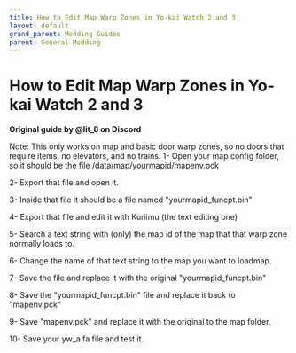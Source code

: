 ```yaml
---
title: How to Edit Map Warp Zones in Yo-kai Watch 2 and 3
layout: default
grand_parent: Modding Guides
parent: General Modding
---
```


# How to Edit Map Warp Zones in Yo-kai Watch 2 and 3
**Original guide by @lit_8 on Discord**

Note: This only works on map and basic door warp zones, so no doors that require items, no elevators, and no trains.
1- Open your map config folder, so it should be the file /data/map/yourmapid/mapenv.pck

2- Export that file and open it.

3- Inside that file it should be a file named "yourmapid_funcpt.bin" 

4- Export that file and edit it with Kuriimu (the text editing one)

5- Search a text string with (only) the map id of the map that that warp zone normally loads to.

6- Change the name of that text string to the map you want to loadmap.

7- Save the file and replace it with the original "yourmapid_funcpt.bin" 

8- Save the "yourmapid_funcpt.bin" file and replace it back to "mapenv.pck" 

9- Save "mapenv.pck" and replace it with the original to the map folder.

10- Save your yw_a.fa file and test it.

